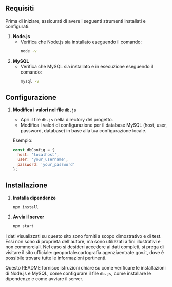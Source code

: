 ## Requisiti
Prima di iniziare, assicurati di avere i seguenti strumenti installati e configurati:

1. **Node.js**
   - Verifica che Node.js sia installato eseguendo il comando:
     ```bash
     node -v
     ```
2. **MySQL**
   - Verifica che MySQL sia installato e in esecuzione eseguendo il comando:
     ```bash
     mysql -V
     ```
## Configurazione

1. **Modifica i valori nel file `db.js`**
   - Apri il file `db.js` nella directory del progetto.
   - Modifica i valori di configurazione per il database MySQL (host, user, password, database) in base alla tua configurazione locale.

   Esempio:
   ```javascript
   const dbConfig = {
     host: 'localhost',
     user: 'your_username',
     password: 'your_password'
   };

## Installazione

1. **Installa dipendenze**
    ```bash
   npm install
    ```
2. **Avvia il server**
    ```bash
   npm start
   ```

I dati visualizzati su questo sito sono forniti a scopo dimostrativo e di test. Essi non sono di proprietà dell'autore, ma sono utilizzati a fini illustrativi e non commerciali. Nel caso si desideri accedere ai dati completi, si prega di visitare il sito ufficiale: geoportale.cartografia.agenziaentrate.gov.it, dove è possibile trovare tutte le informazioni pertinenti.

Questo README fornisce istruzioni chiare su come verificare le installazioni di Node.js e MySQL, come configurare il file `db.js`, come installare le dipendenze e come avviare il server.